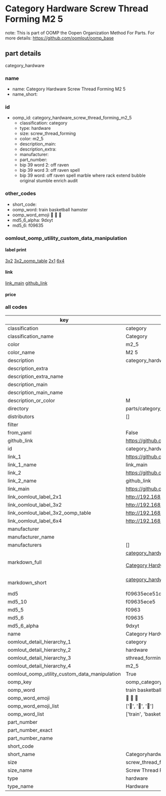 # Category Hardware Screw Thread Forming M2 5  

note: This is part of OOMP the Oopen Organization Method For Parts. For more details: https://github.com/oomlout/oomp_base

##  part details



category_hardware

### name
* name: Category Hardware Screw Thread Forming M2 5
* name_short: 
### id
* oomp_id: category_hardware_screw_thread_forming_m2_5
  * classification: category
  * type: hardware
  * size: screw_thread_forming
  * color: m2_5
  * description_main: 
  * description_extra: 
  * manufacturer: 
  * part_number: 
  * bip 39 word 2: off raven
  * bip 39 word 3: off raven spell
  * bip 39 word: off raven spell marble where rack extend bubble original stumble enrich audit

### other_codes
* short_code: 
* oomp_word: train basketball hamster
* oomp_word_emoji :train: :basketball: :hamster:
* md5_6_alpha: 9dxyt
* md5_6: f09635






### oomlout_oomp_utility_custom_data_manipulation
#### label print
[3x2](http://192.168.1.245:1112/?label=oomp%209dxyt)
[3x2_oomp_table](http://192.168.1.107:1112/?label=oomp%209dxyt)
[2x1](http://192.168.1.242:1112/?label=oomp%209dxyt)
[6x4](http://192.168.1.55:1112/?label=oomp%209dxyt)    

#### link

[link_main](https://github.com/oomlout/oomlout_oomp_current_version_messy/tree/main/parts/category_hardware_screw_thread_forming_m2_5) [github_link](https://github.com/oomlout/oomlout_oomp_part_src/tree/main/parts/category_hardware_screw_thread_forming_m2_5)                             

#### price







### all codes 
| key | value |  
| --- | --- |  
| classification | category |  
| classification_name | Category |  
| color | m2_5 |  
| color_name | M2 5 |  
| description | category_hardware |  
| description_extra |  |  
| description_extra_name |  |  
| description_main |  |  
| description_main_name |  |  
| description_or_color | M  |  
| directory | parts/category_hardware_screw_thread_forming_m2_5 |  
| distributors | [] |  
| filter |  |  
| from_yaml | False |  
| github_link | https://github.com/oomlout/oomlout_oomp_part_src/tree/main/parts/category_hardware_screw_thread_forming_m2_5 |  
| id | category_hardware_screw_thread_forming_m2_5 |  
| link_1 | https://github.com/oomlout/oomlout_oomp_current_version_messy/tree/main/parts/category_hardware_screw_thread_forming_m2_5 |  
| link_1_name | link_main |  
| link_2 | https://github.com/oomlout/oomlout_oomp_part_src/tree/main/parts/category_hardware_screw_thread_forming_m2_5 |  
| link_2_name | github_link |  
| link_main | https://github.com/oomlout/oomlout_oomp_current_version_messy/tree/main/parts/category_hardware_screw_thread_forming_m2_5 |  
| link_oomlout_label_2x1 | http://192.168.1.242:1112/?label=oomp%209dxyt |  
| link_oomlout_label_3x2 | http://192.168.1.245:1112/?label=oomp%209dxyt |  
| link_oomlout_label_3x2_oomp_table | http://192.168.1.107:1112/?label=oomp%209dxyt |  
| link_oomlout_label_6x4 | http://192.168.1.55:1112/?label=oomp%209dxyt |  
| manufacturer |  |  
| manufacturer_name |  |  
| manufacturers | [] |  
| markdown_full | [category_hardware_screw_thread_forming_m2_5](https://github.com/oomlout/oomlout_oomp_current_version_messy/tree/main/parts/category_hardware_screw_thread_forming_m2_5)<br>[](https://github.com/oomlout/oomlout_oomp_current_version_messy/tree/main/parts/category_hardware_screw_thread_forming_m2_5)<br>[Category Hardware Screw Thread Forming M2 5](https://github.com/oomlout/oomlout_oomp_current_version_messy/tree/main/parts/category_hardware_screw_thread_forming_m2_5)<br><br> |  
| markdown_short | [category_hardware_screw_thread_forming_m2_5](https://github.com/oomlout/oomlout_oomp_current_version_messy/tree/main/parts/category_hardware_screw_thread_forming_m2_5)<br><br> |  
| md5 | f09635ece51d4a1ec27d287ba26c9cca |  
| md5_10 | f09635ece5 |  
| md5_5 | f0963 |  
| md5_6 | f09635 |  
| md5_6_alpha | 9dxyt |  
| name | Category Hardware Screw Thread Forming M2 5 |  
| oomlout_detail_hierarchy_1 | category |  
| oomlout_detail_hierarchy_2 | hardware |  
| oomlout_detail_hierarchy_3 | sthread_forming |  
| oomlout_detail_hierarchy_4 | m2_5 |  
| oomlout_oomp_utility_custom_data_manipulation | True |  
| oomp_key | oomp_category_hardware_screw_thread_forming_m2_5 |  
| oomp_word | train basketball hamster |  
| oomp_word_emoji | :train: :basketball: :hamster: |  
| oomp_word_emoji_list | [':train:', ':basketball:', ':hamster:'] |  
| oomp_word_list | ['train', 'basketball', 'hamster'] |  
| part_number |  |  
| part_number_exact |  |  
| part_number_name |  |  
| short_code |  |  
| short_name | Categoryhardware |  
| size | screw_thread_forming |  
| size_name | Screw Thread Forming |  
| type | hardware |  
| type_name | Hardware |  
